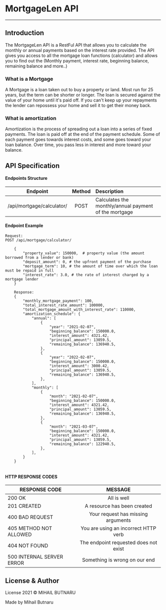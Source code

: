 # MortgageLen API
<hr/>

## Introduction

The MortgageLen API is a RestFul API that allows you to calculate the monthly or annual payments
based on the interest rate provided. The API gives you access to all the
mortgage loan functions (calculator) and allows you to find out the
(Monthly payment, interest rate, beginning balance, remaining balance and more..)


### What is a Mortgage
A Mortgage is a loan taken out to buy a property or land. Most run for 25 years,
but the term can be shorter or longer. The loan is secured against the
value of your home until it's paid off. If you can't keep up your
repayments the lender can repossess your home and sell it to get their
money back.

### What is amortization
Amortization is the process of spreading out a loan into a series of fixed payments. The loan
is paid off at the end of the payment schedule. Some of each payment goes towards interest costs,
and some goes toward your loan balance. Over time, you pass less in interest and more
toward your balance.

## API Specification

#### Endpoints Structure

| Endpoint | Method | Description |
| --------|:---------:|:----------|
| /api/mortgage/calculator/ | POST | Calculates the monthly/annual payment of the mortgage |

#### Endpoint Example
```
Request:
POST /api/mortgage/calculator/

    {
        "property_value": 150000,  # property value (the amount borrowed from a lender or bank)
        "deposit_amount": 0, # the upfront payment of the purchase
        "mortgage_term": 10, # the amount of time over which the loan must be repaid in full
        "interest_rate": 3.0, # the rate of interest charged by a mortgage lender
    }

    Response:
    {
        "monthly_mortgage_payment": 100,
        "total_interest_rate_amount": 100000,
        "total_mortgage_amount_with_interest_rate": 110000,
        "amortization_schedule": {
            "annual": [
                {
                    "year": "2021-02-07",
                    "beginning_balance": 150000.0,
                    "interest_amount": 4321.42,
                    "principal_amount": 13059.5,
                    "remaining_balance": 136940.5,
                },
                {
                    "year": "2022-02-07",
                    "beginning_balance": 150000.0,
                    "interest_amount": 3000.42,
                    "principal_amount": 13059.5,
                    "remaining_balance": 136940.5,
                },
            ],
            "monthly": [
                {
                    "month": "2021-02-07",
                    "beginning_balance": 150000.0,
                    "interest_amount": 4321.42,
                    "principal_amount": 13059.5,
                    "remaining_balance": 136940.5,
                },
                {
                    "month": "2021-03-07",
                    "beginning_balance": 150000.0,
                    "interest_amount": 4321.42,
                    "principal_amount": 13059.5,
                    "remaining_balance": 122940.5,
                },
            ],
        }
    }
    
```



#### HTTP RESPONSE CODES

| RESPONSE CODE | MESSAGE    |
| ------------- |:----------:|
| 200 OK        | All is well|
| 201 CREATED   | A resource has been created |
| 400 BAD REQUEST | Your request has missing arguments |
| 405 METHOD NOT ALLOWED | You are using an incorrect HTTP verb |
| 404 NOT FOUND | The endpoint requested does not exist |
| 500 INTERNAL SERVER ERROR | Something is wrong on our end |


## License & Author
License 2021 © MIHAIL BUTNARU

Made by Mihail Butnaru